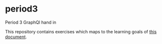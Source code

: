 # period3
Period 3 GraphQl hand in

This repository contains exercises which maps to the learning goals of [this document](https://docs.google.com/document/d/12Ri_Kt8J7a0wNBwbhVnR-jbH9ENAS0EMrfTeGmxsNhQ/edit).
